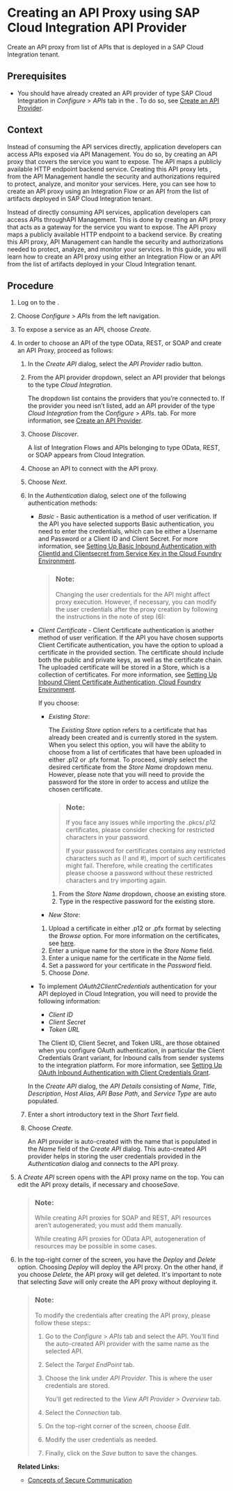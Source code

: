 <!-- loioaefbd743bee543f68b34a95be5f134c9 -->

# Creating an API Proxy using SAP Cloud Integration API Provider

Create an API proxy from list of APIs that is deployed in a SAP Cloud Integration tenant.



<a name="loioaefbd743bee543f68b34a95be5f134c9__prereq_uyp_vh1_hkb"/>

## Prerequisites

-   You should have already created an API provider of type SAP Cloud Integration in *Configure* \> *APIs* tab in the . To do so, see [Create an API Provider](create-an-api-provider-6b263e2.md).



<a name="loioaefbd743bee543f68b34a95be5f134c9__context_q5f_b31_hkb"/>

## Context

Instead of consuming the API services directly, application developers can access APIs exposed via API Management. You do so, by creating an API proxy that covers the service you want to expose. The API maps a publicly available HTTP endpoint backend service. Creating this API proxy lets , from the API Management handle the security and authorizations required to protect, analyze, and monitor your services. Here, you can see how to create an API proxy using an Integration Flow or an API from the list of artifacts deployed in SAP Cloud Integration tenant.

Instead of directly consuming API services, application developers can access APIs throughAPI Management. This is done by creating an API proxy that acts as a gateway for the service you want to expose. The API proxy maps a publicly available HTTP endpoint to a backend service. By creating this API proxy, API Management can handle the security and authorizations needed to protect, analyze, and monitor your services. In this guide, you will learn how to create an API proxy using either an Integration Flow or an API from the list of artifacts deployed in your Cloud Integration tenant.



## Procedure

1.  Log on to the .

2.  Choose *Configure* \> *APIs* from the left navigation.

3.  To expose a service as an API, choose *Create*.

4.  In order to choose an API of the type OData, REST, or SOAP and create an API Proxy, proceed as follows:

    1.  In the *Create API* dialog, select the *API Provider* radio button.

    2.  From the API provider dropdown, select an API provider that belongs to the type *Cloud Integration*.

        The dropdown list contains the providers that you’re connected to. If the provider you need isn’t listed, add an API provider of the type *Cloud Integration* from the *Configure* \> *APIs*. tab. For more information, see [Create an API Provider](https://help.sap.com/viewer/66d066d903c2473f81ec33acfe2ccdb4/Cloud/en-US/6b263e2c1b2d4d9ba20bcd7872eedd9e.html?q=Create%20an%20API%20Provider).

    3.  Choose *Discover*.

        A list of Integration Flows and APIs belonging to type OData, REST, or SOAP appears from Cloud Integration.

    4.  Choose an API to connect with the API proxy.

    5.  Choose *Next*.

    6.  In the *Authentication* dialog, select one of the following authentication methods:

        -   *Basic* - Basic authentication is a method of user verification. If the API you have selected supports Basic authentication, you need to enter the credentials, which can be either a Username and Password or a Client ID and Client Secret. For more information, see [Setting Up Basic Inbound Authentication with ClientId and Clientsecret from Service Key in the Cloud Foundry Environment](https://help.sap.com/viewer/368c481cd6954bdfa5d0435479fd4eaf/Cloud/en-US/647eeb3eca5d4c299009cacd1332247e.html).

            > ### Note:  
            > Changing the user credentials for the API might affect proxy execution. However, if necessary, you can modify the user credentials after the proxy creation by following the instructions in the note of step \(6\):

        -   *Client Certificate* - Client Certificate authentication is another method of user verification. If the API you have chosen supports Client Certificate authentication, you have the option to upload a certificate in the provided section. The certificate should include both the public and private keys, as well as the certificate chain. The uploaded certificate will be stored in a Store, which is a collection of certificates. For more information, see [Setting Up Inbound Client Certificate Authentication, Cloud Foundry Environment](https://help.sap.com/viewer/368c481cd6954bdfa5d0435479fd4eaf/Cloud/en-US/7f84d16aa42741efb08dc9875743e47c.html).

            If you choose:

            -   *Existing Store*:

                The *Existing Store* option refers to a certificate that has already been created and is currently stored in the system. When you select this option, you will have the ability to choose from a list of certificates that have been uploaded in either .p12 or .pfx format. To proceed, simply select the desired certificate from the *Store Name* dropdown menu. However, please note that you will need to provide the password for the store in order to access and utilize the chosen certificate.

                > ### Note:  
                > If you face any issues while importing the .pkcs/.p12 certificates, please consider checking for restricted characters in your password.
                > 
                > If your password for certificates contains any restricted characters such as \(! and \#\), import of such certificates might fail. Therefore, while creating the certificates please choose a password without these restricted characters and try importing again.

                1.  From the *Store Name* dropdown, choose an existing store.
                2.  Type in the respective password for the existing store.

            -   *New Store*:

            1.  Upload a certificate in either .p12 or .pfx format by selecting the *Browse* option. For more information on the certificates, see [here](https://help.sap.com/viewer/368c481cd6954bdfa5d0435479fd4eaf/Cloud/en-US/778c7e7835ff46408aafe0d499720dc7.html).
            2.  Enter a unique name for the store in the *Store Name* field.
            3.  Enter a unique name for the certificate in the *Name* field.
            4.  Set a password for your certificate in the *Password* field.
            5.  Choose *Done*.

        -   To implement *OAuth2ClientCredentials* authentication for your API deployed in Cloud Integration, you will need to provide the following information:

            -   *Client ID*
            -   *Client Secret*
            -   *Token URL*

            The Client ID, Client Secret, and Token URL, are those obtained when you configure OAuth authentication, in particular the Client Credentials Grant variant, for Inbound calls from sender systems to the integration platform. For more information, see [Setting Up OAuth Inbound Authentication with Client Credentials Grant](https://help.sap.com/viewer/368c481cd6954bdfa5d0435479fd4eaf/Cloud/en-US/6c052ce62b27449385d3e75aeeb08f05.html).


        In the *Create API* dialog, the *API Details* consisting of *Name*, *Title*, *Description*, *Host Alias*, *API Base Path*, and *Service Type* are auto populated.

    7.  Enter a short introductory text in the *Short Text* field.

    8.  Choose *Create*.

        An API provider is auto-created with the name that is populated in the *Name* field of the *Create API* dialog. This auto-created API provider helps in storing the user credentials provided in the *Authentication* dialog and connects to the API proxy.


5.  A *Create API* screen opens with the API proxy name on the top. You can edit the API proxy details, if necessary and choose*Save*.

    > ### Note:  
    > While creating API proxies for SOAP and REST, API resources aren’t autogenerated; you must add them manually.
    > 
    > While creating API proxies for OData API, autogeneration of resources may be possible in some cases.

6.  In the top-right corner of the screen, you have the *Deploy* and *Delete* option. Choosing *Deploy* will deploy the API proxy. On the other hand, if you choose *Delete*, the API proxy will get deleted. It's important to note that selecting *Save* will only create the API proxy without deploying it.

    > ### Note:  
    > To modify the credentials after creating the API proxy, please follow these steps::
    > 
    > 1.  Go to the *Configure* \> *APIs* tab and select the API. You'll find the auto-created API provider with the same name as the selected API.
    > 2.  Select the *Target EndPoint* tab.
    > 3.  Choose the link under *API Provider*. This is where the user credentials are stored.
    > 
    >     You'll get redirected to the *View API Provider* \> *Overview* tab.
    > 
    > 4.  Select the *Connection* tab.
    > 5.  On the top-right corner of the screen, choose *Edit*.
    > 6.  Modify the user credentials as needed.
    > 7.  Finally, click on the *Save* button to save the changes.

    **Related Links:**

    -   [Concepts of Secure Communication](https://help.sap.com/viewer/368c481cd6954bdfa5d0435479fd4eaf/Cloud/en-US/35458089b5934f0ea49121c4ab5d6bb2.html)



